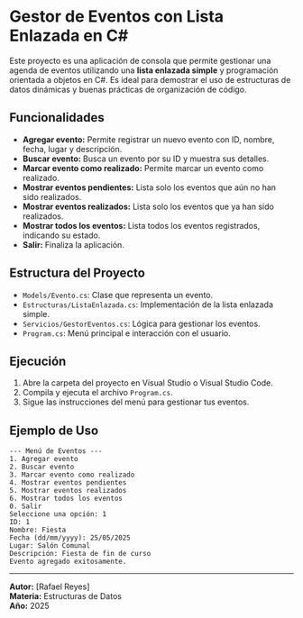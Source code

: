 # Gestor de Eventos con Lista Enlazada en C#

Este proyecto es una aplicación de consola que permite gestionar una agenda de eventos utilizando una **lista enlazada simple** y programación orientada a objetos en C#. Es ideal para demostrar el uso de estructuras de datos dinámicas y buenas prácticas de organización de código.

## Funcionalidades

- **Agregar evento:** Permite registrar un nuevo evento con ID, nombre, fecha, lugar y descripción.
- **Buscar evento:** Busca un evento por su ID y muestra sus detalles.
- **Marcar evento como realizado:** Permite marcar un evento como realizado.
- **Mostrar eventos pendientes:** Lista solo los eventos que aún no han sido realizados.
- **Mostrar eventos realizados:** Lista solo los eventos que ya han sido realizados.
- **Mostrar todos los eventos:** Lista todos los eventos registrados, indicando su estado.
- **Salir:** Finaliza la aplicación.

## Estructura del Proyecto

- `Models/Evento.cs`: Clase que representa un evento.
- `Estructuras/ListaEnlazada.cs`: Implementación de la lista enlazada simple.
- `Servicios/GestorEventos.cs`: Lógica para gestionar los eventos.
- `Program.cs`: Menú principal e interacción con el usuario.

## Ejecución

1. Abre la carpeta del proyecto en Visual Studio o Visual Studio Code.
2. Compila y ejecuta el archivo `Program.cs`.
3. Sigue las instrucciones del menú para gestionar tus eventos.

## Ejemplo de Uso

```
--- Menú de Eventos ---
1. Agregar evento
2. Buscar evento
3. Marcar evento como realizado
4. Mostrar eventos pendientes
5. Mostrar eventos realizados
6. Mostrar todos los eventos
0. Salir
Seleccione una opción: 1
ID: 1
Nombre: Fiesta
Fecha (dd/mm/yyyy): 25/05/2025
Lugar: Salón Comunal
Descripción: Fiesta de fin de curso
Evento agregado exitosamente.
```

---

**Autor:** [Rafael Reyes]  
**Materia:** Estructuras de Datos  
**Año:** 2025